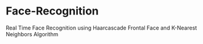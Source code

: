 # Face-Recognition
Real Time Face Recognition using Haarcascade Frontal Face and K-Nearest Neighbors Algorithm
